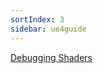 ```yaml
---
sortIndex: 3
sidebar: ue4guide
---
```


[Debugging Shaders](../../graphics-development/shader-development/shader-debugging/debugging-shaders)

